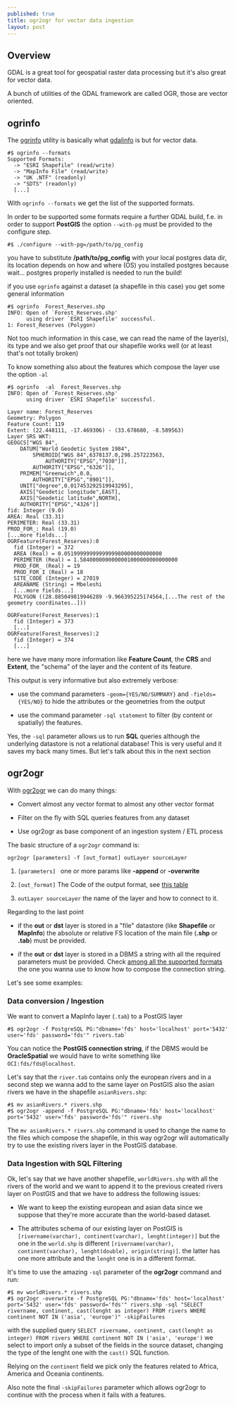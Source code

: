 ```yaml
---
published: true
title: ogr2ogr for vector data ingestion
layout: post
---
```

## Overview

GDAL is a great tool for geospatial raster data processing but it's also great for vector data.

A bunch of utilities of the GDAL framework are called OGR, those are vector oriented.


## ogrinfo

The [ogrinfo](http://www.gdal.org/ogrinfo.html) utility is basically what [gdalinfo](http://www.gdal.org/gdalinfo.html) is but for vector data.

~~~~~~~~~~~~
#$ ogrinfo --formats
Supported Formats:
  -> "ESRI Shapefile" (read/write)
  -> "MapInfo File" (read/write)
  -> "UK .NTF" (readonly)
  -> "SDTS" (readonly)
  [...]
~~~~~~~~~~~~~~~~~~~

With ``ogrinfo --formats`` we get the list of the supported formats.

In order to be supported some formats require a further GDAL build, f.e. in order to support **PostGIS** the option `--with-pg` must be provided to the configure step.

~~~~~~~~~~~~
#$ ./configure --with-pg=/path/to/pg_config
~~~~~~~~~~~~~~~~~~

you have to substitute **/path/to/pg_config** with your local postgres data dir, its location depends on how and where (OS) you installed postgres because wait... postgres properly installed is needed to run the build!

if you use `ogrinfo` against a dataset (a shapefile in this case) you get some general information

~~~~~~~~~~~~
#$ ogrinfo  Forest_Reserves.shp
INFO: Open of `Forest_Reserves.shp'
      using driver `ESRI Shapefile' successful.
1: Forest_Reserves (Polygon)

~~~~~~~~~~~~~~~~~

Not too much information in this case, we can read the name of the layer(s), its type and we also get proof that our shapefile works well (or at least that's not totally broken)

To know something also about the features which compose the layer use the option `-al`

~~~~~~~~~~~~~~~~~
#$ ogrinfo  -al  Forest_Reserves.shp
INFO: Open of `Forest_Reserves.shp'
      using driver `ESRI Shapefile' successful.

Layer name: Forest_Reserves
Geometry: Polygon
Feature Count: 119
Extent: (22.448111, -17.469306) - (33.678680, -8.589563)
Layer SRS WKT:
GEOGCS["WGS 84",
    DATUM["World Geodetic System 1984",
        SPHEROID["WGS 84",6378137.0,298.257223563,
            AUTHORITY["EPSG","7030"]],
        AUTHORITY["EPSG","6326"]],
    PRIMEM["Greenwich",0.0,
        AUTHORITY["EPSG","8901"]],
    UNIT["degree",0.017453292519943295],
    AXIS["Geodetic longitude",EAST],
    AXIS["Geodetic latitude",NORTH],
    AUTHORITY["EPSG","4326"]]
fid: Integer (9.0)
AREA: Real (33.31)
PERIMETER: Real (33.31)
PROD_FOR_: Real (19.0)
[...more fields...]
OGRFeature(Forest_Reserves):0
  fid (Integer) = 372
  AREA (Real) = 0.0519999999999999980000000000000
  PERIMETER (Real) = 1.5840000000000001000000000000000
  PROD_FOR_ (Real) = 19
  PROD_FOR_I (Real) = 18
  SITE_CODE (Integer) = 27019
  AREANAME (String) = Mbeleshi
  [...more fields...] 
  POLYGON ((28.885049819946289 -9.966395225174564,[...The rest of the geometry coordinates..]))

OGRFeature(Forest_Reserves):1
  fid (Integer) = 373
  [...]
OGRFeature(Forest_Reserves):2
  fid (Integer) = 374
  [...]
~~~~~~~~~~~~~~~~~~~~~~~~

here we have many more information like **Feature Count**, the **CRS** and **Extent**, the "schema" of the layer and the content of its feature.

This output is very informative but also extremely verbose:

* use the command parameters `-geom={YES/NO/SUMMARY}` and `-fields={YES/NO}` to hide the attributes or the geometries from the output

* use the command parameter `-sql statement` to filter (by content or spatially) the features.

Yes, the `-sql` parameter allows us to run **SQL** queries although the underlying datastore is not a relational database! This is very useful and it saves my back many times. But let's talk about this in the next section

## ogr2ogr

With [ogr2ogr](http://www.gdal.org/ogr2ogr.html) we can do many things:

* Convert almost any vector format to almost any other vector format

* Filter on the fly with SQL queries features from any dataset

* Use ogr2ogr as base component of an ingestion system / ETL process

The basic structure of a `ogr2ogr` command is:

`ogr2ogr [parameters] -f [out_format] outLayer sourceLayer`

1. `[parameters] ` one or more params like **-append** or **-overwrite** 

2. `[out_format]` The Code of the output format, see [this table](http://www.gdal.org/ogr_formats.html)

3. `outLayer sourceLayer` the name of the layer and how to connect to it. 

Regarding to the last point

* if the **out** or **dst** layer is stored in a "file" datastore (like **Shapefile** or **MapInfo**) the absolute or relative FS location of the main file (**.shp** or **.tab**) must be provided.

* if the **out** or **dst** layer is stored in a DBMS a string with all the required parameters must be provided. Check [among all the supported formats](http://www.gdal.org/ogr_formats.html) the one you wanna use to know how to compose the connection string.

Let's see some examples:

### Data conversion / Ingestion

We want to convert a MapInfo layer (`.tab`) to a PostGIS layer

~~~~~~~~~~~~~~
#$ ogr2ogr -f PostgreSQL PG:"dbname='fds' host='localhost' port='5432' user='fds' password='fds'" rivers.tab`
~~~~~~~~~~~~~~~~~~~~~~~~

You can notice the **PostGIS connection string**, if the DBMS would be **OracleSpatial** we would have to write something like `OCI:fds/fds@localhost`.

Let's say that the `river.tab` contains only the european rivers and in a second step we wanna add to the same layer on PostGIS also the asian rivers we have in the shapefile `asianRivers.shp`:

~~~~~~~~~~~~~~
#$ mv asianRivers.* rivers.shp
#$ ogr2ogr -append -f PostgreSQL PG:"dbname='fds' host='localhost' port='5432' user='fds' password='fds'" rivers.shp
~~~~~~~~~~~~~~~~~~~~~~~~

The `mv asianRivers.* rivers.shp` command is used to change the name to the files which compose the shapefile, in this way ogr2ogr will automatically try to use the existing rivers layer in the PostGIS database.

### Data Ingestion with SQL Filtering

Ok, let's say that we have another shapefile, `worldRivers.shp` with all the rivers of the world and we want to append it to the previous created rivers layer on PostGIS and that we have to address the following issues:

* We want to keep the existing european and asian data since we suppose that they're more accurate than the world-based dataset. 

* The attributes schema of our existing layer on PostGIS is `[rivername(varchar), continent(varchar), lenght(integer)]` but the one in the `world.shp` is different `[rivername(varchar), continent(varchar), lenght(double), origin(string)]`. the latter has one more attribute and the `lenght` one is in a different format.

It's time to use the amazing `-sql` parameter of the **ogr2ogr** command and run:

~~~~~~~~~~~~~~~~~~
#$ mv worldRivers.* rivers.shp
#$ ogr2ogr -overwrite -f PostgreSQL PG:"dbname='fds' host='localhost' port='5432' user='fds' password='fds'" rivers.shp -sql "SELECT rivername, continent, cast(lenght as integer) FROM rivers WHERE continent NOT IN ('asia', 'europe')" -skipFailures
~~~~~~~~~~~~~~~~~~~~~~~~

with the supplied query `SELECT rivername, continent, cast(lenght as integer) FROM rivers WHERE continent NOT IN ('asia', 'europe')` we select to import only a subset of the fields in the source dataset, changing the type of the lenght one with the `cast()` SQL function. 

Relying on the `continent` field we pick only the features related to Africa, America and Oceania continents.

Also note the final `-skipFailures` parameter which allows ogr2ogr to continue with the process when it fails with a features.